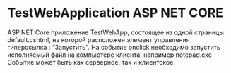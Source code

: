 # TestWebApplication ASP NET CORE

ASP.NET Core  приложение TestWebApp, состоящее из одной страницы default.cshtml, на которой расположен элемент управления гиперссылка : “Запустить”. На событие onclick необходимо запустить исполняемый файл на компьютере клиента, например notepad.exe
Событие может быть как серверное, так и клиентское.  
